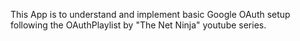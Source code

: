 This App is to  understand and implement basic Google OAuth setup following the OAuthPlaylist by "The Net Ninja" youtube series.




